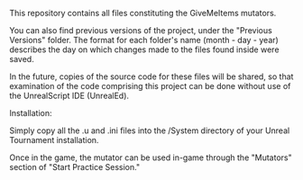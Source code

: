 This repository contains all files constituting the GiveMeItems mutators. 

You can also find previous versions of the project, under the "Previous Versions" folder. The format for each folder's name (month - day - year) describes the day on which changes made to the files found inside were saved. 

In the future, copies of the source code for these files will be shared, so that examination of the code comprising this project can be done without use of the UnrealScript IDE (UnrealEd). 

Installation:

Simply copy all the .u and .ini files into the /System directory of your Unreal Tournament installation. 

Once in the game, the mutator can be used in-game through the "Mutators" section of "Start Practice Session." 
